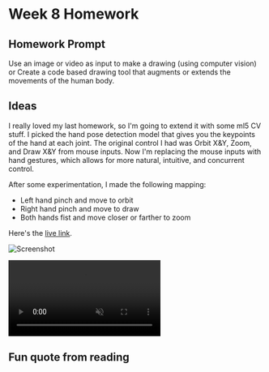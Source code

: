 # Week 8 Homework

## Homework Prompt

Use an image or video as input to make a drawing (using computer vision) or Create a code based drawing tool that augments or extends the movements of the human body.

## Ideas

I really loved my last homework, so I'm going to extend it with some ml5 CV stuff. I picked the hand pose detection model that gives you the keypoints of the hand at each joint. The original control I had was Orbit X&Y, Zoom, and Draw X&Y from mouse inputs. Now I'm replacing the mouse inputs with hand gestures, which allows for more natural, intuitive, and concurrent control.

After some experimentation, I made the following mapping:

- Left hand pinch and move to orbit
- Right hand pinch and move to draw
- Both hands fist and move closer or farther to zoom

Here's the [live link](https://yz3440.github.io/drawing-plus-plus/week-8/homework/v1).

![Screenshot](assets/line-globe-1.png)

<video src="assets/line-globe.mp4" autoplay muted loop></video>

## Fun quote from reading
